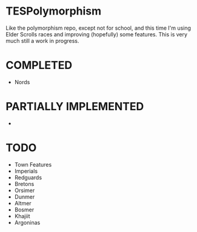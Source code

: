# TESPolymorphism
Like the polymorphism repo, except not for school, and this time I'm using Elder Scrolls races and improving (hopefully) some features. This is very much still a work in progress.

# COMPLETED
- Nords

# PARTIALLY IMPLEMENTED
- 

# TODO
- Town Features
- Imperials
- Redguards
- Bretons
- Orsimer
- Dunmer
- Altmer
- Bosmer
- Khajiit
- Argoninas
